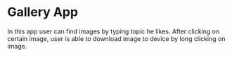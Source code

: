 # Gallery App
In this app user can find images by typing topic he likes.
After clicking on certain image, user is able to download image to device
by long clicking on image.